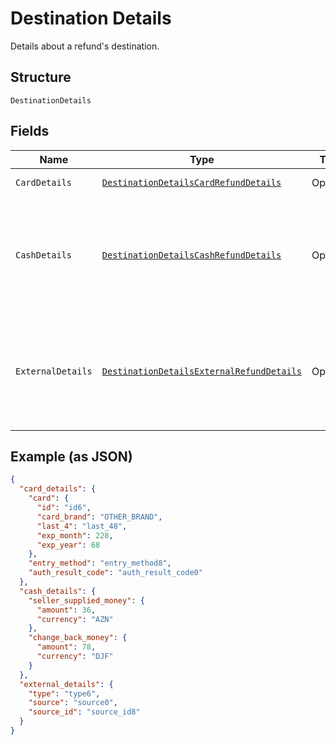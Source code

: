 
# Destination Details

Details about a refund's destination.

## Structure

`DestinationDetails`

## Fields

| Name | Type | Tags | Description | Getter |
|  --- | --- | --- | --- | --- |
| `CardDetails` | [`DestinationDetailsCardRefundDetails`](../../doc/models/destination-details-card-refund-details.md) | Optional | - | DestinationDetailsCardRefundDetails getCardDetails() |
| `CashDetails` | [`DestinationDetailsCashRefundDetails`](../../doc/models/destination-details-cash-refund-details.md) | Optional | Stores details about a cash refund. Contains only non-confidential information. | DestinationDetailsCashRefundDetails getCashDetails() |
| `ExternalDetails` | [`DestinationDetailsExternalRefundDetails`](../../doc/models/destination-details-external-refund-details.md) | Optional | Stores details about an external refund. Contains only non-confidential information. | DestinationDetailsExternalRefundDetails getExternalDetails() |

## Example (as JSON)

```json
{
  "card_details": {
    "card": {
      "id": "id6",
      "card_brand": "OTHER_BRAND",
      "last_4": "last_48",
      "exp_month": 228,
      "exp_year": 68
    },
    "entry_method": "entry_method8",
    "auth_result_code": "auth_result_code0"
  },
  "cash_details": {
    "seller_supplied_money": {
      "amount": 36,
      "currency": "AZN"
    },
    "change_back_money": {
      "amount": 78,
      "currency": "DJF"
    }
  },
  "external_details": {
    "type": "type6",
    "source": "source0",
    "source_id": "source_id8"
  }
}
```

